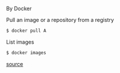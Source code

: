 By Docker

Pull an image or a repository from a registry
```bash
$ docker pull A
```

List images
```bash
$ docker images
```

[source](https://docs.docker.com/engine/reference/commandline/docker/)